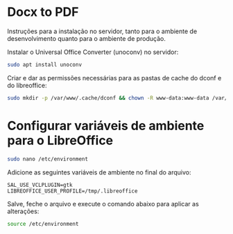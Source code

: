 # Docx to PDF

Instruções para a instalação no servidor, tanto para o ambiente de desenvolvimento quanto para o ambiente de produção.

Instalar o Universal Office Converter (unoconv) no servidor:
```bash
sudo apt install unoconv
```

Criar e dar as permissões necessárias para as pastas de cache do dconf e do libreoffice:
```bash
sudo mkdir -p /var/www/.cache/dconf && chown -R www-data:www-data /var/www/.cache && mkdir -p /var/www/.config/libreoffice && chown -R www-data:www-data /var/www/.config/libreoffice && chmod -R 777 /tmp /var/tmp /var/www/.cache /var/www/.config/libreoffice
```
# Configurar variáveis de ambiente para o LibreOffice
````bash
sudo nano /etc/environment
````
Adicione as seguintes variáveis de ambiente no final do arquivo:
````env
SAL_USE_VCLPLUGIN=gtk
LIBREOFFICE_USER_PROFILE=/tmp/.libreoffice
````

Salve, feche o arquivo e execute o comando abaixo para aplicar as alterações:
````bash
source /etc/environment
````
